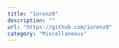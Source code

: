 ```yaml
---
title: "1orenz0"
description: ""
url: "https://github.com/1orenz0"
category: "Miscellaneous"
---
```

